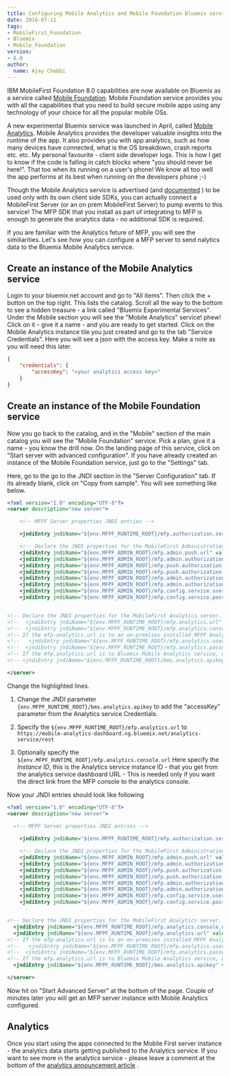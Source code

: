 ```yaml
---
title: Configuring Mobile Analytics and Mobile Foundation Bluemix services
date: 2016-07-11
tags:
- MobileFirst_Foundation
- Bluemix
- Mobile_Foundation
version:
- 8.0
author:
  name: Ajay Chebbi
---
```


IBM MobileFirst Foundation 8.0 capabilities are now available on Bluemix as a service called [Mobile Foundation](https://mobilefirstplatform.ibmcloud.com/tutorials/en/foundation/8.0/bluemix/using-mobile-foundation/). Mobile Foundation service provides you with all the capabilities that you need to build secure mobile apps using any technology of your choice for all the popular mobile OSs.

A new experimental Bluemix service was launched in April, called [Mobile Analytics](https://mobilefirstplatform.ibmcloud.com/blog/2016/04/30/mobile-analytics-for-bluemix-service/). Mobile Analytics provides the developer valuable insights into the runtime of the app. It also provides you with app analytics, such as  how many devices have connected, what is the OS breakdown, crash reports  etc. etc. My personal favourite - client side developer logs. This is how I get to know if the code is falling in catch blocks where "you should never be here!". That too when its running on a user's phone! We know all too well the app performs at its best when running on the developers phone ;-)

Though the Mobile Analytics service is advertised (and [documented](https://new-console.ng.bluemix.net/docs/services/mobileanalytics/index.html) ) to be used only with its own client side SDKs, you can actually connect a MobileFirst Server (or an on prem MobileFirst Server) to pump events to this service! The MFP SDK that you install as part of integrating to MFP is enough to generate the analytics data - no additional SDK is required. 

If you are familiar with the Analytics feture of MFP, you will see the similiarities. Let's see how you can configure a MFP server to send nalytics data to the Bluemix Mobile Analytics service.


## Create an instance of the Mobile Analytics service
Login to your bluemix.net account and go to "All items". Then click the + button on the top right. This lists the catalog. Scroll all the way to the bottom to see a hidden treasure - a link called "Bluemix Experimental Services". Under the Mobile section you will see the "Mobile Analytics" service! phew! Click on it - give it a name - and you are ready to get started. Click on the Mobile Analytics instance tile you just created and go to the tab "Service Credentials". Here you will see a json with the access key. Make a note as you will need this later.

```json
{
    "credentials": {
        "accessKey": "<your analytics access key>"
    }
}
```

## Create an instance of the Mobile Foundation service
Now you go back to the catalog, and in the "Mobile" section of the main catalog you will see the "Mobile Foundation" service. Pick a plan, give it a name - you know the drill now. On the landing page of this service, click on "Start server with advanced configuration". If you have already created an instance of the Mobile Foundation service, just go to the "Settings" tab.

Here, go to the go to the JNDI section in the "Server Configuration" tab. If its already blank, click on "Copy from sample". You will see something like below. 

```xml
<?xml version="1.0" encoding="UTF-8"?>
<server description="new server">

    <!-- MFPF Server properties JNDI entries -->

    <jndiEntry jndiName="${env.MFPF_RUNTIME_ROOT}/mfp.authorization.server" value='"embedded"'/>

    <!-- Declare the JNDI properties for the MobileFirst Administration Service. -->
    <jndiEntry jndiName="${env.MFPF_ADMIN_ROOT}/mfp.admin.push.url" value='"http://${env.ADMIN_HOST}:${port}/${env.MFPF_PUSH_ROOT}"'/>
    <jndiEntry jndiName="${env.MFPF_ADMIN_ROOT}/mfp.admin.authorization.server.url" value='"http://${env.ADMIN_HOST}:${port}/${env.MFPF_RUNTIME_ROOT}"'/>
    <jndiEntry jndiName="${env.MFPF_ADMIN_ROOT}/mfp.push.authorization.client.id" value='"push"'/>
    <jndiEntry jndiName="${env.MFPF_ADMIN_ROOT}/mfp.push.authorization.client.secret" value='"hsup"'/>
    <jndiEntry jndiName="${env.MFPF_ADMIN_ROOT}/mfp.admin.authorization.client.id" value='"admin"'/>
    <jndiEntry jndiName="${env.MFPF_ADMIN_ROOT}/mfp.admin.authorization.client.secret" value='"nimda"'/>
    <jndiEntry jndiName="${env.MFPF_ADMIN_ROOT}/mfp.config.service.user" value='"${env.MFPF_SERVER_ADMIN_USER}"'/>
    <jndiEntry jndiName="${env.MFPF_ADMIN_ROOT}/mfp.config.service.password" value='"${env.MFPF_SERVER_ADMIN_PASSWORD}"'/>


<!-- Declare the JNDI properties for the MobileFirst Analytics server. -->
<!--  <jndiEntry jndiName="${env.MFPF_RUNTIME_ROOT}/mfp.analytics.url" value="http://server:9080/analytics-service/rest"/> -->
<!--  <jndiEntry jndiName="${env.MFPF_RUNTIME_ROOT}/mfp.analytics.console.url" value="http://server:9080/analytics/console"/> -->
<!-- If the mfp-analytics.url is to an on-premises installed MFPF Analytics server, enter correct values for the following two properties -->
<!--   <jndiEntry jndiName="${env.MFPF_RUNTIME_ROOT}/mfp.analytics.username" value="admin"/> -->
<!--  <jndiEntry jndiName="${env.MFPF_RUNTIME_ROOT}/mfp.analytics.password" value="admin"/> -->
<!-- If the mfp.analytics.url is to Bluemix Mobile Analytics service, uncomment the following and enter the correct value -->
<!-- <jndiEntry jndiName="${env.MFPF_RUNTIME_ROOT}/bms.analytics.apikey" value='"a"'/> -->

</server>

```
 Change the highlighted lines. 

1. Change the JNDI parameter `{env.MFPF_RUNTIME_ROOT}/bms.analytics.apikey` to add the "accessKey" parameter from the Analytics service Credentials.

2. Specify the `${env.MFPF_RUNTIME_ROOT}/mfp.analytics.url` to `https://mobile-analytics-dashboard.ng.bluemix.net/analytics-service/rest` 

3. Optionally specify the `${env.MFPF_RUNTIME_ROOT}/mfp.analytics.console.url`  Here specify the *Instance ID*, this is the Analytics service instance ID - that you get from the analytics service dashboard URL - This is needed only if you want the direct link from the MFP console to the analytics console.

Now your JNDI entries should look like following

```xml
<?xml version="1.0" encoding="UTF-8"?>
<server description="new server">
  
  <!-- MFPF Server properties JNDI entries -->

    <jndiEntry jndiName="${env.MFPF_RUNTIME_ROOT}/mfp.authorization.server" value='"embedded"'/>

    <!-- Declare the JNDI properties for the MobileFirst Administration Service. -->
    <jndiEntry jndiName="${env.MFPF_ADMIN_ROOT}/mfp.admin.push.url" value='"http://${env.ADMIN_HOST}:${port}/${env.MFPF_PUSH_ROOT}"'/>
    <jndiEntry jndiName="${env.MFPF_ADMIN_ROOT}/mfp.admin.authorization.server.url" value='"http://${env.ADMIN_HOST}:${port}/${env.MFPF_RUNTIME_ROOT}"'/>
    <jndiEntry jndiName="${env.MFPF_ADMIN_ROOT}/mfp.push.authorization.client.id" value='"push"'/>
    <jndiEntry jndiName="${env.MFPF_ADMIN_ROOT}/mfp.push.authorization.client.secret" value='"hsup"'/>
    <jndiEntry jndiName="${env.MFPF_ADMIN_ROOT}/mfp.admin.authorization.client.id" value='"admin"'/>
    <jndiEntry jndiName="${env.MFPF_ADMIN_ROOT}/mfp.admin.authorization.client.secret" value='"nimda"'/>
    <jndiEntry jndiName="${env.MFPF_ADMIN_ROOT}/mfp.config.service.user" value='"${env.MFPF_SERVER_ADMIN_USER}"'/>
    <jndiEntry jndiName="${env.MFPF_ADMIN_ROOT}/mfp.config.service.password" value='"${env.MFPF_SERVER_ADMIN_PASSWORD}"'/>


<!-- Declare the JNDI properties for the MobileFirst Analytics server. -->
  <jndiEntry jndiName="${env.MFPF_RUNTIME_ROOT}/mfp.analytics.console.url" value=" https://mobile-analytics-dashboard.ng.bluemix.net/analytics/console/dashboard?instanceId=<your instance id>"/> 
  <jndiEntry jndiName="${env.MFPF_RUNTIME_ROOT}/mfp.analytics.url" value="https://mobile-analytics-dashboard.ng.bluemix.net/analytics-service/rest"/> 
<!-- If the mfp-analytics.url is to an on-premises installed MFPF Analytics server, enter correct values for the following two properties -->
<!--   <jndiEntry jndiName="${env.MFPF_RUNTIME_ROOT}/mfp.analytics.username" value="admin"/> -->
<!--  <jndiEntry jndiName="${env.MFPF_RUNTIME_ROOT}/mfp.analytics.password" value="admin"/> -->
<!-- If the mfp.analytics.url is to Bluemix Mobile Analytics service, uncomment the following and enter the correct value -->
  <jndiEntry jndiName="${env.MFPF_RUNTIME_ROOT}/bms.analytics.apikey" value="your analytics access key"/> 

</server>

```
Now hit on "Start Advanced Server" at the bottom of the page. Couple of minutes later you will get an MFP server instance with Mobile Analytics configured. 

## Analytics
Once you start using the apps connected to the Mobile First server instance - the analytics data starts getting published to the Analytics service. If you want to see more in the analytics service - please leave a comment at the bottom of the [analytics announcement article](https://mobilefirstplatform.ibmcloud.com/blog/2016/04/30/mobile-analytics-for-bluemix-service/) .

